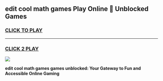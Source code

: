 
## edit cool math games Play Online 👋 Unblocked Games
<h3>
<a href="https://news.freeplayer.one?title=edit_cool_math_games&ref=17CMG">CLICK TO PLAY</a></h3>
<hr>

<h3>
<a href="https://news.freeplayer.one?title=edit_cool_math_games&ref=17CMG">CLICK 2 PLAY</a>
  
</h3>

<a href="https://news.freeplayer.one?title=edit_cool_math_games&ref=17CMG/"><img src="https://clearcache.store/games.png"></a>


**edit cool math games games unblocked: Your Gateway to Fun and Accessible Online Gaming**
